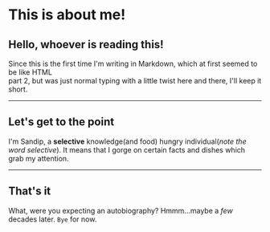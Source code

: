 # This is about me!
## Hello, whoever is reading this!

Since this is the first time I'm writing in Markdown, which at first seemed to be like HTML  
part 2, but was just normal typing with a little twist here and there, I'll keep it short.

---

## Let's get to the point

I'm Sandip, a **selective** knowledge(and food) hungry individual(*note the word selective*). It means 
that I gorge on certain facts and dishes which grab my attention. 

---

## That's it
What, were you expecting an autobiography? Hmmm...maybe a *few* decades later. `Bye` for now.
